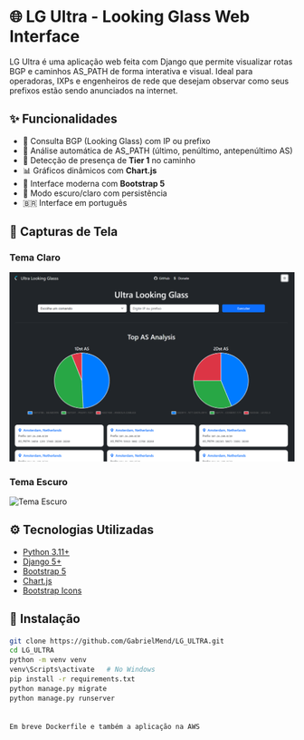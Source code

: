 # 🌐 LG Ultra - Looking Glass Web Interface

LG Ultra é uma aplicação web feita com Django que permite visualizar rotas BGP e caminhos AS_PATH de forma interativa e visual. Ideal para operadoras, IXPs e engenheiros de rede que desejam observar como seus prefixos estão sendo anunciados na internet.

## ✨ Funcionalidades

- 🔎 Consulta BGP (Looking Glass) com IP ou prefixo
- 🧮 Análise automática de AS_PATH (último, penúltimo, antepenúltimo AS)
- 🧠 Detecção de presença de **Tier 1** no caminho
- 📊 Gráficos dinâmicos com **Chart.js**
- 🎨 Interface moderna com **Bootstrap 5**
- 🌙 Modo escuro/claro com persistência
- 🇧🇷 Interface em português

## 📸 Capturas de Tela

### Tema Claro
![Tema Claro](assets/light.png)

### Tema Escuro
![Tema Escuro](assets/dark.png)

## ⚙️ Tecnologias Utilizadas

- [Python 3.11+](https://www.python.org)
- [Django 5+](https://www.djangoproject.com/)
- [Bootstrap 5](https://getbootstrap.com)
- [Chart.js](https://www.chartjs.org/)
- [Bootstrap Icons](https://icons.getbootstrap.com)

## 🚀 Instalação

```bash
git clone https://github.com/GabrielMend/LG_ULTRA.git
cd LG_ULTRA
python -m venv venv
venv\Scripts\activate   # No Windows
pip install -r requirements.txt
python manage.py migrate
python manage.py runserver


Em breve Dockerfile e também a aplicação na AWS 
